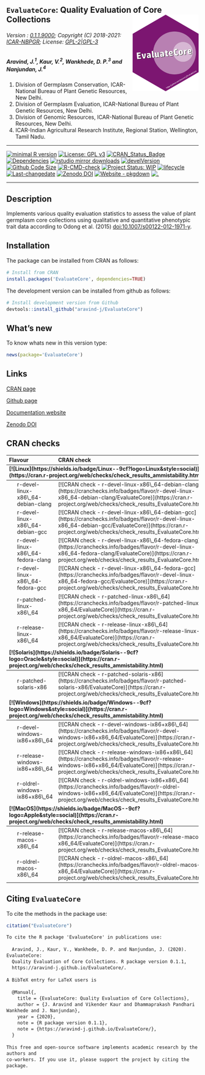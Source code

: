 
<!-- 
<img src="https://raw.githubusercontent.com/aravind-j/EvaluateCore/master/inst/extdata/EvaluateCore.png" width="20%" />
-->

## `EvaluateCore`: Quality Evaluation of Core Collections <img src="https://raw.githubusercontent.com/aravind-j/EvaluateCore/master/inst/extdata/EvaluateCore.png" align="right" alt="logo" width="173" height = "200" style = "border: none; float: right;">

###### Version : [0.1.1.9000](https://aravind-j.github.io/EvaluateCore/); Copyright (C) 2018-2021: [ICAR-NBPGR](http://www.nbpgr.ernet.in/); License: [GPL-2\|GPL-3](https://www.r-project.org/Licenses/)

##### *Aravind, J.<sup>1</sup>, Kaur, V.<sup>2</sup>, Wankhede, D. P.<sup>3</sup> and Nanjundan, J.<sup>4</sup>*

1.  Division of Germplasm Conservation, ICAR-National Bureau of Plant
    Genetic Resources, New Delhi.
2.  Division of Germplasm Evaluation, ICAR-National Bureau of Plant
    Genetic Resources, New Delhi.
3.  Division of Genomic Resources, ICAR-National Bureau of Plant Genetic
    Resources, New Delhi.
4.  ICAR-Indian Agricultural Research Institute, Regional Station,
    Wellington, Tamil Nadu.

------------------------------------------------------------------------

[![minimal R
version](https://img.shields.io/badge/R%3E%3D-3.5.0-6666ff.svg?logo=R)](https://cran.r-project.org/)
[![License: GPL
v3](https://img.shields.io/badge/License-GPL%20v3-blue.svg)](https://www.gnu.org/licenses/gpl-3.0)
[![CRAN\_Status\_Badge](https://www.r-pkg.org/badges/version-last-release/EvaluateCore)](https://cran.r-project.org/package=EvaluateCore)
[![Dependencies](https://tinyverse.netlify.com/badge/EvaluateCore)](https://cran.r-project.org/package=EvaluateCore)
[![rstudio mirror
downloads](https://cranlogs.r-pkg.org/badges/grand-total/EvaluateCore?color=green)](https://CRAN.R-project.org/package=EvaluateCore)
[![develVersion](https://img.shields.io/badge/devel%20version-0.1.1.9000-orange.svg)](https://github.com/aravind-j/EvaluateCore)
[![Github Code
Size](https://img.shields.io/github/languages/code-size/aravind-j/EvaluateCore.svg)](https://github.com/aravind-j/EvaluateCore)
[![R-CMD-check](https://github.com/aravind-j/EvaluateCore/workflows/R-CMD-check/badge.svg)](https://github.com/aravind-j/EvaluateCore/actions)
[![Project Status:
WIP](https://www.repostatus.org/badges/latest/active.svg)](https://www.repostatus.org/#active)
[![lifecycle](https://img.shields.io/badge/lifecycle-stable-brightgreen.svg)](https://lifecycle.r-lib.org/articles/stages.html#stable)
[![Last-changedate](https://img.shields.io/badge/last%20change-2021--03--06-yellowgreen.svg)](https://github.com/aravind-j/EvaluateCore/)
[![Zenodo
DOI](https://zenodo.org/badge/DOI/10.5281/zenodo.3875930.svg)](https://doi.org/10.5281/zenodo.3875930)
[![Website -
pkgdown](https://img.shields.io/website-up-down-green-red/https/aravind-j.github.io/EvaluateCore.svg)](https://aravind-j.github.io/EvaluateCore/)
[![.](https://pro-pulsar-193905.appspot.com/UA-148941781-1/welcome-page)](https://github.com/aravind-j/google-analytics-beacon)
<!-- [![packageversion](https://img.shields.io/badge/Package%20version-0.2.3.3-orange.svg)](https://github.com/aravind-j/EvaluateCore) -->
<!-- [![GitHub Download Count](https://github-basic-badges.herokuapp.com/downloads/aravind-j/EvaluateCore/total.svg)] -->
<!-- [![Rdoc](http://www.rdocumentation.org/badges/version/EvaluateCore)](http://www.rdocumentation.org/packages/EvaluateCore) -->

------------------------------------------------------------------------

## Description

Implements various quality evaluation statistics to assess the value of
plant germplasm core collections using qualitative and quantitative
phenotypic trait data according to Odong et al. (2015)
[doi:10.1007/s00122-012-1971-y](https://doi.org/10.1007/s00122-012-1971-y).

<!-- ## System Requirements
The function `dist.evaluate.core` is a wrapper around the `evaluateCore` function of the `corehunter` package which implemented in Java 8. Hence you need to have [Java Runtime Environment](http://www.oracle.com/technetwork/java/javase/downloads/jre8-downloads-2133155.html) (JRE) version 8 or higher for the package to work.-->

## Installation

The package can be installed from CRAN as follows:

``` r
# Install from CRAN
install.packages('EvaluateCore', dependencies=TRUE)
```

The development version can be installed from github as follows:

``` r
# Install development version from Github
devtools::install_github("aravind-j/EvaluateCore")
```

<!-- ## Detailed tutorial
For a detailed tutorial (vignette) on how to used this package type:


```r
browseVignettes(package = 'EvaluateCore')
```
The vignette for the latest version is also available [online](https://aravind-j.github.io/EvaluateCore/articles.html).-->

## What’s new

To know whats new in this version type:

``` r
news(package='EvaluateCore')
```

## Links

[CRAN page](https://cran.r-project.org/package=EvaluateCore)

[Github page](https://github.com/aravind-j/EvaluateCore)

[Documentation website](https://aravind-j.github.io/EvaluateCore/)

[Zenodo DOI](https://doi.org/10.5281/zenodo.3875930)

## CRAN checks

<table class="table table-striped table-hover" style="width: auto !important; ">
<thead>
<tr>
<th style="text-align:left;">
Flavour
</th>
<th style="text-align:left;">
CRAN check
</th>
</tr>
</thead>
<tbody>
<tr grouplength="6">
<td colspan="2" style="border-bottom: 1px solid;">
<strong>[![Linux](https://shields.io/badge/Linux--9cf?logo=Linux&style=social)](https://cran.r-project.org/web/checks/check_results_ammistability.html)</strong>
</td>
</tr>
<tr>
<td style="text-align:left;padding-left: 2em;" indentlevel="1">
r-devel-linux-x86\_64-debian-clang
</td>
<td style="text-align:left;">
[![CRAN check -
r-devel-linux-x86\_64-debian-clang](https://cranchecks.info/badges/flavor/r-devel-linux-x86_64-debian-clang/EvaluateCore)](https://cran.r-project.org/web/checks/check_results_EvaluateCore.html)
</td>
</tr>
<tr>
<td style="text-align:left;padding-left: 2em;" indentlevel="1">
r-devel-linux-x86\_64-debian-gcc
</td>
<td style="text-align:left;">
[![CRAN check -
r-devel-linux-x86\_64-debian-gcc](https://cranchecks.info/badges/flavor/r-devel-linux-x86_64-debian-gcc/EvaluateCore)](https://cran.r-project.org/web/checks/check_results_EvaluateCore.html)
</td>
</tr>
<tr>
<td style="text-align:left;padding-left: 2em;" indentlevel="1">
r-devel-linux-x86\_64-fedora-clang
</td>
<td style="text-align:left;">
[![CRAN check -
r-devel-linux-x86\_64-fedora-clang](https://cranchecks.info/badges/flavor/r-devel-linux-x86_64-fedora-clang/EvaluateCore)](https://cran.r-project.org/web/checks/check_results_EvaluateCore.html)
</td>
</tr>
<tr>
<td style="text-align:left;padding-left: 2em;" indentlevel="1">
r-devel-linux-x86\_64-fedora-gcc
</td>
<td style="text-align:left;">
[![CRAN check -
r-devel-linux-x86\_64-fedora-gcc](https://cranchecks.info/badges/flavor/r-devel-linux-x86_64-fedora-gcc/EvaluateCore)](https://cran.r-project.org/web/checks/check_results_EvaluateCore.html)
</td>
</tr>
<tr>
<td style="text-align:left;padding-left: 2em;" indentlevel="1">
r-patched-linux-x86\_64
</td>
<td style="text-align:left;">
[![CRAN check -
r-patched-linux-x86\_64](https://cranchecks.info/badges/flavor/r-patched-linux-x86_64/EvaluateCore)](https://cran.r-project.org/web/checks/check_results_EvaluateCore.html)
</td>
</tr>
<tr>
<td style="text-align:left;padding-left: 2em;" indentlevel="1">
r-release-linux-x86\_64
</td>
<td style="text-align:left;">
[![CRAN check -
r-release-linux-x86\_64](https://cranchecks.info/badges/flavor/r-release-linux-x86_64/EvaluateCore)](https://cran.r-project.org/web/checks/check_results_EvaluateCore.html)
</td>
</tr>
<tr grouplength="1">
<td colspan="2" style="border-bottom: 1px solid;">
<strong>[![Solaris](https://shields.io/badge/Solaris--9cf?logo=Oracle&style=social)](https://cran.r-project.org/web/checks/check_results_ammistability.html)</strong>
</td>
</tr>
<tr>
<td style="text-align:left;padding-left: 2em;" indentlevel="1">
r-patched-solaris-x86
</td>
<td style="text-align:left;">
[![CRAN check -
r-patched-solaris-x86](https://cranchecks.info/badges/flavor/r-patched-solaris-x86/EvaluateCore)](https://cran.r-project.org/web/checks/check_results_EvaluateCore.html)
</td>
</tr>
<tr grouplength="3">
<td colspan="2" style="border-bottom: 1px solid;">
<strong>[![Windows](https://shields.io/badge/Windows--9cf?logo=Windows&style=social)](https://cran.r-project.org/web/checks/check_results_ammistability.html)</strong>
</td>
</tr>
<tr>
<td style="text-align:left;padding-left: 2em;" indentlevel="1">
r-devel-windows-ix86+x86\_64
</td>
<td style="text-align:left;">
[![CRAN check -
r-devel-windows-ix86+x86\_64](https://cranchecks.info/badges/flavor/r-devel-windows-ix86+x86_64/EvaluateCore)](https://cran.r-project.org/web/checks/check_results_EvaluateCore.html)
</td>
</tr>
<tr>
<td style="text-align:left;padding-left: 2em;" indentlevel="1">
r-release-windows-ix86+x86\_64
</td>
<td style="text-align:left;">
[![CRAN check -
r-release-windows-ix86+x86\_64](https://cranchecks.info/badges/flavor/r-release-windows-ix86+x86_64/EvaluateCore)](https://cran.r-project.org/web/checks/check_results_EvaluateCore.html)
</td>
</tr>
<tr>
<td style="text-align:left;padding-left: 2em;" indentlevel="1">
r-oldrel-windows-ix86+x86\_64
</td>
<td style="text-align:left;">
[![CRAN check -
r-oldrel-windows-ix86+x86\_64](https://cranchecks.info/badges/flavor/r-oldrel-windows-ix86+x86_64/EvaluateCore)](https://cran.r-project.org/web/checks/check_results_EvaluateCore.html)
</td>
</tr>
<tr grouplength="2">
<td colspan="2" style="border-bottom: 1px solid;">
<strong>[![MacOS](https://shields.io/badge/MacOS--9cf?logo=Apple&style=social)](https://cran.r-project.org/web/checks/check_results_ammistability.html)</strong>
</td>
</tr>
<tr>
<td style="text-align:left;padding-left: 2em;" indentlevel="1">
r-release-macos-x86\_64
</td>
<td style="text-align:left;">
[![CRAN check -
r-release-macos-x86\_64](https://cranchecks.info/badges/flavor/r-release-macos-x86_64/EvaluateCore)](https://cran.r-project.org/web/checks/check_results_EvaluateCore.html)
</td>
</tr>
<tr>
<td style="text-align:left;padding-left: 2em;" indentlevel="1">
r-oldrel-macos-x86\_64
</td>
<td style="text-align:left;">
[![CRAN check -
r-oldrel-macos-x86\_64](https://cranchecks.info/badges/flavor/r-oldrel-macos-x86_64/EvaluateCore)](https://cran.r-project.org/web/checks/check_results_EvaluateCore.html)
</td>
</tr>
</tbody>
</table>

## Citing `EvaluateCore`

To cite the methods in the package use:

``` r
citation("EvaluateCore")
```


    To cite the R package 'EvaluateCore' in publications use:

      Aravind, J., Kaur, V., Wankhede, D. P. and Nanjundan, J. (2020).  EvaluateCore:
      Quality Evaluation of Core Collections. R package version 0.1.1,
      https://aravind-j.github.io/EvaluateCore/.

    A BibTeX entry for LaTeX users is

      @Manual{,
        title = {EvaluateCore: Quality Evaluation of Core Collections},
        author = {J. Aravind and Vikender Kaur and Dhammaprakash Pandhari Wankhede and J. Nanjundan},
        year = {2020},
        note = {R package version 0.1.1},
        note = {https://aravind-j.github.io/EvaluateCore/},
      }

    This free and open-source software implements academic research by the authors and
    co-workers. If you use it, please support the project by citing the package.
